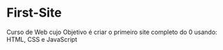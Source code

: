 # First-Site
Curso de Web cujo Objetivo é criar o primeiro site completo do 0 usando: HTML, CSS e JavaScript
